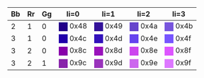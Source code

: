 | Bb	| Rr	| Gg	| Ii=0	| Ii=1	| Ii=2	| Ii=3	|
| ----	| ----	| ----	| ----	| ----	| ----	| ----	|
| 2	| 1	| 0	|<span style="display:inline-block;vertical-align:middle;width:1lh;height:1lh;background:#208"></span> 0x48	|<span style="display:inline-block;vertical-align:middle;width:1lh;height:1lh;background:#319"></span> 0x49	|<span style="display:inline-block;vertical-align:middle;width:1lh;height:1lh;background:#64c"></span> 0x4a	|<span style="display:inline-block;vertical-align:middle;width:1lh;height:1lh;background:#75d"></span> 0x4b	|
| 3	| 1	| 0	|<span style="display:inline-block;vertical-align:middle;width:1lh;height:1lh;background:#20a"></span> 0x4c	|<span style="display:inline-block;vertical-align:middle;width:1lh;height:1lh;background:#31b"></span> 0x4d	|<span style="display:inline-block;vertical-align:middle;width:1lh;height:1lh;background:#64e"></span> 0x4e	|<span style="display:inline-block;vertical-align:middle;width:1lh;height:1lh;background:#75f"></span> 0x4f	|
| 3	| 2	| 0	|<span style="display:inline-block;vertical-align:middle;width:1lh;height:1lh;background:#80a"></span> 0x8c	|<span style="display:inline-block;vertical-align:middle;width:1lh;height:1lh;background:#91b"></span> 0x8d	|<span style="display:inline-block;vertical-align:middle;width:1lh;height:1lh;background:#c4e"></span> 0x8e	|<span style="display:inline-block;vertical-align:middle;width:1lh;height:1lh;background:#d5f"></span> 0x8f	|
| 3	| 2	| 1	|<span style="display:inline-block;vertical-align:middle;width:1lh;height:1lh;background:#82a"></span> 0x9c	|<span style="display:inline-block;vertical-align:middle;width:1lh;height:1lh;background:#93b"></span> 0x9d	|<span style="display:inline-block;vertical-align:middle;width:1lh;height:1lh;background:#c6e"></span> 0x9e	|<span style="display:inline-block;vertical-align:middle;width:1lh;height:1lh;background:#d7f"></span> 0x9f	|
